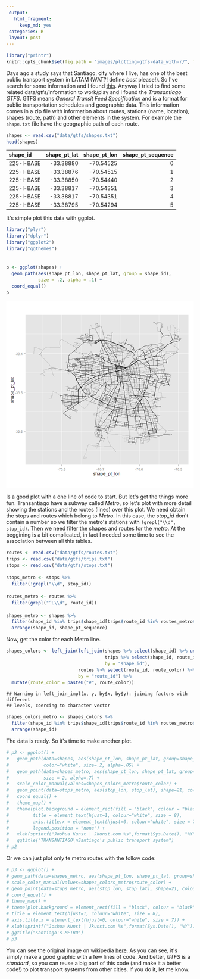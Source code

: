```yaml
---
 output:
   html_fragment:
     keep_md: yes
 categories: R
 layout: post
---
```




```r
library("printr")
knitr::opts_chunk$set(fig.path = "images/plotting-gtfs-data_with-r/", fig.align = "center", dpi = 85, message = FALSE)
```

Days ago a study says that Santiago, city where I live, has one of the best
public transport system in LATAM (WAT?! define *best* please!). So I've search
for some information and I found
[this](http://www.siemens.com/press/pool/de/feature/2014/infrastructure-cities/2014-06-mobility-opportunity/slide-credo.pdf#page=6).
Anyway I tried to find some related data/gtfs/information to work/play and I found the *Transantiago GTFS*.
GTFS means *General Transit Feed Specification* and is a format for public transportation schedules and geographic data.
This information comes in a zip file with information about routes, stations
(name, location), shapes (route, path) and other elements in the system. For example
the `shape.txt` file have the geographic path of each route.


```r
shapes <- read.csv("data/gtfs/shapes.txt")
head(shapes)
```



|shape_id   | shape_pt_lat| shape_pt_lon| shape_pt_sequence|
|:----------|------------:|------------:|-----------------:|
|225-I-BASE |    -33.38880|    -70.54525|                 0|
|225-I-BASE |    -33.38876|    -70.54515|                 1|
|225-I-BASE |    -33.38850|    -70.54440|                 2|
|225-I-BASE |    -33.38817|    -70.54351|                 3|
|225-I-BASE |    -33.38817|    -70.54351|                 4|
|225-I-BASE |    -33.38795|    -70.54294|                 5|

It's simple plot this data with ggplot.


```r
library("plyr")
library("dplyr")
library("ggplot2")
library("ggthemes")


p <- ggplot(shapes) +
  geom_path(aes(shape_pt_lon, shape_pt_lat, group = shape_id),
            size = .2, alpha = .1) +
  coord_equal()
p
```

<img src="/images/plotting-gtfs-data_with-r/unnamed-chunk-3-1.png" title="plot of chunk unnamed-chunk-3" alt="plot of chunk unnamed-chunk-3" style="display: block; margin: auto;" />

Is a good plot with a one line of code to start. But let's get the things more fun.
Transantiago have a subway called *Metro*, so let's plot with more detail showing the
stations and the routes (lines) over this plot.
We need obtain the stops and routes which belong to *Metro*. In this case, the *stop_id*
don't contain a number so we filter the metro's stations with `!grepl("\\d", stop_id)`.
Then we need filter the shapes and routes for the *metro*. At the beggining is a bit complicated,
in fact I needed some time to see the association between all this tables.


```r
routes <- read.csv("data/gtfs/routes.txt")
trips <- read.csv("data/gtfs/trips.txt")
stops <- read.csv("data/gtfs/stops.txt")

stops_metro <- stops %>%
  filter(!grepl("\\d", stop_id))

routes_metro <- routes %>%
  filter(grepl("^L\\d", route_id))

shapes_metro <- shapes %>%
  filter(shape_id %in% trips$shape_id[trips$route_id %in% routes_metro$route_id]) %>%
  arrange(shape_id, shape_pt_sequence)
```

Now, get the color for each Metro line.


```r
shapes_colors <- left_join(left_join(shapes %>% select(shape_id) %>% unique(),
                                     trips %>% select(shape_id, route_id) %>% unique(),
                                     by = "shape_id"),
                           routes %>% select(route_id, route_color) %>% unique(),
                           by = "route_id") %>%
  mutate(route_color = paste0("#", route_color))
```

```
## Warning in left_join_impl(x, y, by$x, by$y): joining factors with different
## levels, coercing to character vector
```

```r
shapes_colors_metro <- shapes_colors %>%
  filter(shape_id %in% trips$shape_id[trips$route_id %in% routes_metro$route_id]) %>% unique() %>%
  arrange(shape_id)
```

The data is ready. So it's time to make another plot.


```r
# p2 <- ggplot() +
#   geom_path(data=shapes, aes(shape_pt_lon, shape_pt_lat, group=shape_id),
#             color="white", size=.2, alpha=.05) +
#   geom_path(data=shapes_metro, aes(shape_pt_lon, shape_pt_lat, group=shape_id, colour=shape_id),
#             size = 2, alpha=.7) +
#   scale_color_manual(values=shapes_colors_metro$route_color) +
#   geom_point(data=stops_metro, aes(stop_lon, stop_lat), shape=21, colour="white", alpha =.8) +
#   coord_equal() +
#   theme_map() +
#   theme(plot.background = element_rect(fill = "black", colour = "black"),
#         title = element_text(hjust=1, colour="white", size = 8),
#         axis.title.x = element_text(hjust=0, colour="white", size = 7),
#         legend.position = "none") +
#   xlab(sprintf("Joshua Kunst | Jkunst.com %s",format(Sys.Date(), "%Y"))) +
#   ggtitle("TRANSANTIAGO\nSantiago's public transport system")
# p2
```

Or we can just plot only te metro routes with the follow code:


```r
# p3 <- ggplot() +
# geom_path(data=shapes_metro, aes(shape_pt_lon, shape_pt_lat, group=shape_id, colour=shape_id), size = 2, alpha=.8) +
# scale_color_manual(values=shapes_colors_metro$route_color) +
# geom_point(data=stops_metro, aes(stop_lon, stop_lat), shape=21, colour="white", alpha =.8) +
# coord_equal() +
# theme_map() +
# theme(plot.background = element_rect(fill = "black", colour = "black"),
# title = element_text(hjust=1, colour="white", size = 8),
# axis.title.x = element_text(hjust=0, colour="white", size = 7)) +
# xlab(sprintf("Joshua Kunst | Jkunst.com %s",format(Sys.Date(), "%Y"))) +
# ggtitle("Santiago's METRO") 
# p3
```

You can see the original image on wikipedia
[here](http://upload.wikimedia.org/wikipedia/commons/archive/4/49/20091229144454%21Metro_de_Santiago.svg).
As you can see, it's simply make a good graphic with a few lines of code. And better,
*GTFS* is a *standard*, so you can reuse a big part of this code (and make it a better code!)
to plot transport systems from other cities. If you do it, let me know.
